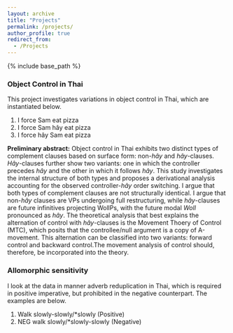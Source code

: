 ```yaml
---
layout: archive
title: "Projects"
permalink: /projects/
author_profile: true
redirect_from:
  - /Projects
---
```


{% include base_path %}

### Object Control in Thai

This project investigates variations in object control in Thai, which are instantiated below.
  1. I force Sam eat pizza
  2. I force Sam hây eat pizza
  3. I force hây Sam eat pizza

**Preliminary abstract:**
Object control in Thai exhibits two distinct types of complement clauses based on surface form: non-_hây_ and _hây_-clauses. _Hây_-clauses further show two variants: one in which the controller precedes _hây_ and the other in which it follows _hây_. This study investigates the internal structure of both types and proposes a derivational analysis accounting for the observed controller-_hây_ order switching. I argue that both types of complement clauses are not structurally identical. I argue that non-_hây_ clauses are VPs undergoing full restructuring, while _hây_-clauses are future infinitives projecting WollPs, with the future modal _Woll_ pronounced as _hây_. The theoretical analysis that best explains the alternation of control with _hây_-clauses is the Movement Thoery of Control (MTC), which posits that the controllee/null argument is a copy of A-movement. This alternation can be classified into two variants: forward control and backward control.The movement analysis of control should, therefore, be incorporated into the theory.

### Allomorphic sensitivity
I look at the data in manner adverb reduplication in Thai, which is required in positive imperative, but prohibited in the negative counterpart. The examples are below. 
  1. Walk slowly-slowly/*slowly        (Positive)
  2. NEG walk slowly/*slowly-slowly    (Negative) 
